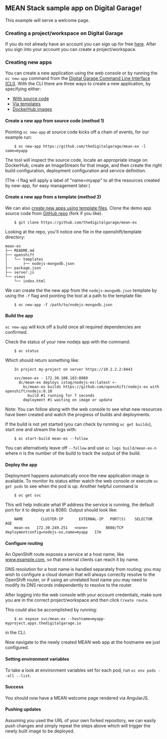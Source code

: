 MEAN Stack sample app on Digital Garage!
-----------------

This example will serve a welcome page.

### Creating a project/workspace on Digital Garage

If you do not already have an account you can sign up for free [here](www.thedigitalgarage.io). After you sign into your account you can create a project/workspace.

### Creating new apps

You can create a new application using the web console or by running the `oc new-app` command from the [Digital Garage Command Line Interface (CLI)](http://docs.thedigitalgarage.io/getting_started/beyond_the_basics.html#btb-installing-the-digital-garage-cli). With the  CLI there are three ways to create a new application, by specifying either:

- [With source code](http://docs.thedigitalgarage.io/dev_guide/new_app.html#specifying-source-code)
- [Via templates](http://docs.thedigitalgarage.io/dev_guide/new_app.html#specifying-a-template)
- [DockerHub images](http://docs.thedigitalgarage.io/dev_guide/new_app.html#specifying-an-image)

#### Create a new app from source code (method 1)

Pointing `oc new-app` at source code kicks off a chain of events, for our example run:

        $ oc new-app https://github.com/thedigitalgarage/mean-ex -l name=myapp

The tool will inspect the source code, locate an appropriate image on DockerHub, create an ImageStream for that image, and then create the right build configuration, deployment configuration and service definition.

(The -l flag will apply a label of "name=myapp" to all the resources created by new-app, for easy management later.)

#### Create a new app from a template (method 2)

We can also [create new apps using template files](http://docs.thedigitalgarage.io/dev_guide/new_app.html#specifying-a-template). Clone the demo app source code from [GitHub repo](https://github.com/thedigitalgarage/mean-ex) (fork if you like).

        $ git clone https://github.com/thedigitalgarage/mean-ex

Looking at the repo, you'll notice one file in the openshift/template directory:

	mean-ex
	├── README.md
	├── openshift
	│   └── templates
	│       ├── nodejs-mongodb.json
	├── package.json
	├── server.js
	└── views
	    └── index.html

We can create the the new app from the `nodejs-mongodb.json` template by using the `-f` flag and pointing the tool at a path to the template file:

        $ oc new-app -f /path/to/nodejs-mongodb.json

#### Build the app

`oc new-app` will kick off a build once all required dependencies are confirmed.

Check the status of your new nodejs app with the command:

        $ oc status

Which should return something like:

        In project my-project on server https://10.2.2.2:8443

        svc/mean-ex - 172.30.108.183:8080
          dc/mean-ex deploys istag/nodejs-ex:latest <-
            bc/mean-ex builds https://github.com/openshift/nodejs-ex with openshift/nodejs:0.10
              build #1 running for 7 seconds
            deployment #1 waiting on image or update

Note: You can follow along with the web console to see what new resources have been created and watch the progress of builds and deployments.

If the build is not yet started (you can check by running `oc get builds`), start one and stream the logs with:

        $ oc start-build mean-ex --follow

You can alternatively leave off `--follow` and use `oc logs build/mean-ex-n` where *n* is the number of the build to track the output of the build.

#### Deploy the app

Deployment happens automatically once the new application image is available.  To monitor its status either watch the web console or execute `oc get pods` to see when the pod is up.  Another helpful command is

        $ oc get svc

This will help indicate what IP address the service is running, the default port for it to deploy at is 8080. Output should look like:

        NAME        CLUSTER-IP       EXTERNAL-IP   PORT(S)    SELECTOR                                AGE
        mean-ex   172.30.249.251   <none>        8080/TCP   deploymentconfig=nodejs-ex,name=myapp   17m

#### Configure routing

An OpenShift route exposes a service at a host name, like www.example.com, so that external clients can reach it by name.

DNS resolution for a host name is handled separately from routing; you may wish to configure a cloud domain that will always correctly resolve to the OpenShift router, or if using an unrelated host name you may need to modify its DNS records independently to resolve to the router.

After logging into the web console with your account credentials, make sure you are in the correct project/workspace and then click `Create route`.

This could also be accomplished by running:

        $ oc expose svc/mean-ex --hostname=myapp-myproject.apps.thedigitalgarage.io

in the CLI.

Now navigate to the newly created MEAN web app at the hostname we just configured.

#### Setting environment variables

To take a look at environment variables set for each pod, run `oc env pods --all --list`.

#### Success

You should now have a MEAN welcome page rendered via AngularJS.

#### Pushing updates

Assuming you used the URL of your own forked repository, we can easily push changes and simply repeat the steps above which will trigger the newly built image to be deployed.
